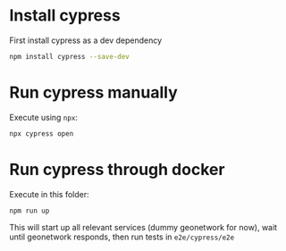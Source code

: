 # Install cypress

First install cypress as a dev dependency
```bash
npm install cypress --save-dev
```

# Run cypress manually

Execute using `npx`:
```bash
npx cypress open
```

# Run cypress through docker

Execute in this folder:
```bash
npm run up
```

This will start up all relevant services (dummy geonetwork for now), wait until geonetwork responds, then run tests in `e2e/cypress/e2e`

